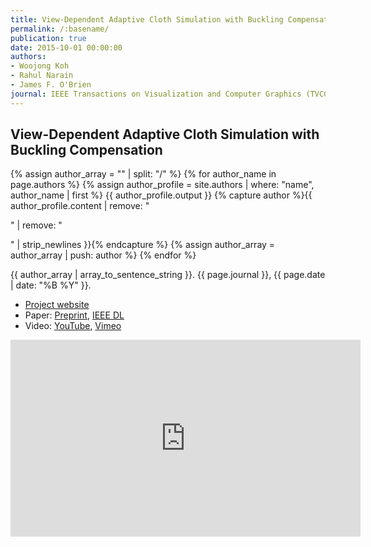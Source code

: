 ```yaml
---
title: View-Dependent Adaptive Cloth Simulation with Buckling Compensation
permalink: /:basename/
publication: true
date: 2015-10-01 00:00:00
authors:
- Woojong Koh
- Rahul Narain
- James F. O'Brien
journal: IEEE Transactions on Visualization and Computer Graphics (TVCG)
---
```


## View-Dependent Adaptive Cloth Simulation with Buckling Compensation
{% assign author_array = "" | split: "/" %}
{% for author_name in page.authors %}
  {% assign author_profile = site.authors | where: "name", author_name | first %}
  {{ author_profile.output }}
  {% capture author %}{{ author_profile.content | remove: "<p>" | remove: "</p>" | strip_newlines }}{% endcapture %}
  {% assign author_array = author_array | push: author %}
{% endfor %}

{{ author_array | array_to_sentence_string }}. {{ page.journal }}, {{ page.date | date: "%B %Y" }}.

* [Project website](http://graphics.berkeley.edu/papers/Koh-VDA-2015-10/)
* Paper: [Preprint](Koh-VDA-2015-11.pdf), [IEEE DL](http://ieeexplore.ieee.org/xpl/articleDetails.jsp?arnumber=7127098)
* Video: [YouTube](http://youtu.be/71TOPXD9j4E), [Vimeo](https://vimeo.com/142075649)

<iframe width="560" height="315" src="https://www.youtube.com/embed/71TOPXD9j4E" frameborder="0" allow="accelerometer; autoplay; clipboard-write; encrypted-media; gyroscope; picture-in-picture" allowfullscreen></iframe>
